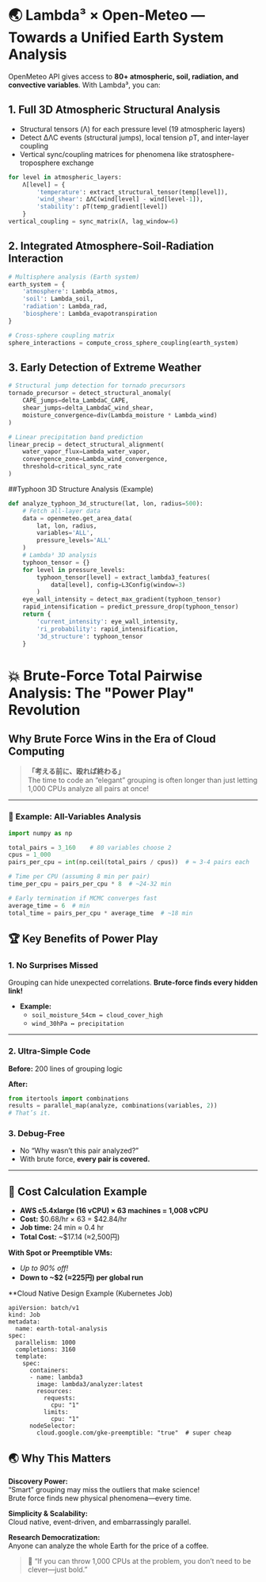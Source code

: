 # 🌏 Lambda³ × Open-Meteo — Towards a Unified Earth System Analysis

OpenMeteo API gives access to **80+ atmospheric, soil, radiation, and convective variables**.
With Lambda³, you can:

## 1. Full 3D Atmospheric Structural Analysis

- Structural tensors (Λ) for each pressure level (19 atmospheric layers)
- Detect ΔΛC events (structural jumps), local tension ρT, and inter-layer coupling
- Vertical sync/coupling matrices for phenomena like stratosphere-troposphere exchange

```python
for level in atmospheric_layers:
    Λ[level] = {
        'temperature': extract_structural_tensor(temp[level]),
        'wind_shear': ΔΛC(wind[level] - wind[level-1]),
        'stability': ρT(temp_gradient[level])
    }
vertical_coupling = sync_matrix(Λ, lag_window=6)
```

## 2. Integrated Atmosphere-Soil-Radiation Interaction

```python
# Multisphere analysis (Earth system)
earth_system = {
    'atmosphere': Lambda_atmos,
    'soil': Lambda_soil,
    'radiation': Lambda_rad,
    'biosphere': Lambda_evapotranspiration
}

# Cross-sphere coupling matrix
sphere_interactions = compute_cross_sphere_coupling(earth_system)
```

## 3. Early Detection of Extreme Weather

```python
# Structural jump detection for tornado precursors
tornado_precursor = detect_structural_anomaly(
    CAPE_jumps=delta_LambdaC_CAPE,
    shear_jumps=delta_LambdaC_wind_shear,
    moisture_convergence=div(Lambda_moisture * Lambda_wind)
)

# Linear precipitation band prediction
linear_precip = detect_structural_alignment(
    water_vapor_flux=Lambda_water_vapor,
    convergence_zone=Lambda_wind_convergence,
    threshold=critical_sync_rate
)
```

##Typhoon 3D Structure Analysis (Example)

```python
def analyze_typhoon_3d_structure(lat, lon, radius=500):
    # Fetch all-layer data
    data = openmeteo.get_area_data(
        lat, lon, radius,
        variables='ALL',
        pressure_levels='ALL'
    )
    # Lambda³ 3D analysis
    typhoon_tensor = {}
    for level in pressure_levels:
        typhoon_tensor[level] = extract_lambda3_features(
            data[level], config=L3Config(window=3)
        )
    eye_wall_intensity = detect_max_gradient(typhoon_tensor)
    rapid_intensification = predict_pressure_drop(typhoon_tensor)
    return {
        'current_intensity': eye_wall_intensity,
        'ri_probability': rapid_intensification,
        '3d_structure': typhoon_tensor
    }
```

# 💥 Brute-Force Total Pairwise Analysis: The "Power Play" Revolution

## Why Brute Force Wins in the Era of Cloud Computing

> **「考える前に、殴れば終わる」**  
> The time to code an “elegant” grouping is often longer than just letting 1,000 CPUs analyze all pairs at once!

---

### 🚀 Example: All-Variables Analysis

```python
import numpy as np

total_pairs = 3_160    # 80 variables choose 2
cpus = 1_000
pairs_per_cpu = int(np.ceil(total_pairs / cpus))  # ≈ 3-4 pairs each

# Time per CPU (assuming 8 min per pair)
time_per_cpu = pairs_per_cpu * 8  # ~24-32 min

# Early termination if MCMC converges fast
average_time = 6  # min
total_time = pairs_per_cpu * average_time  # ~18 min
```

## 🏆 Key Benefits of Power Play

### 1. No Surprises Missed
Grouping can hide unexpected correlations. **Brute-force finds every hidden link!**

- **Example:**
  - `soil_moisture_54cm ↔ cloud_cover_high`
  - `wind_30hPa ↔ precipitation`

---

### 2. Ultra-Simple Code

**Before:** 200 lines of grouping logic

**After:**
```python
from itertools import combinations
results = parallel_map(analyze, combinations(variables, 2))
# That’s it.
```

### 3. Debug-Free

- No “Why wasn’t this pair analyzed?”
- With brute force, **every pair is covered.**

---

## 💸 Cost Calculation Example

- **AWS c5.4xlarge (16 vCPU) × 63 machines = 1,008 vCPU**
- **Cost:** \$0.68/hr × 63 = \$42.84/hr
- **Job time:** 24 min ≈ 0.4 hr
- **Total Cost:** ~\$17.14 (≈2,500円)

**With Spot or Preemptible VMs:**
- _Up to 90% off!_
- **Down to ~\$2 (≈225円) per global run**

**Cloud Native Design Example (Kubernetes Job)

```
apiVersion: batch/v1
kind: Job
metadata:
  name: earth-total-analysis
spec:
  parallelism: 1000
  completions: 3160
  template:
    spec:
      containers:
      - name: lambda3
        image: lambda3/analyzer:latest
        resources:
          requests:
            cpu: "1"
          limits:
            cpu: "1"
      nodeSelector:
        cloud.google.com/gke-preemptible: "true"  # super cheap
```
## 🌏 Why This Matters

**Discovery Power:**  
“Smart” grouping may miss the outliers that make science!  
Brute force finds new physical phenomena—every time.

**Simplicity & Scalability:**  
Cloud native, event-driven, and embarrassingly parallel.

**Research Democratization:**  
Anyone can analyze the whole Earth for the price of a coffee.

> 💬 “If you can throw 1,000 CPUs at the problem, you don’t need to be clever—just bold.”


